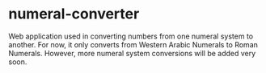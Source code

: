 # numeral-converter
Web application used in converting numbers from one numeral system to another. For now, it only converts from Western Arabic Numerals to Roman Numerals. However, more numeral system conversions will be added very soon.
